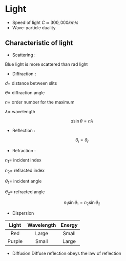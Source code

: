 # Light
* Speed of light $C \approx 300,000km/s$
* Wave–particle duality
## Characteristic of light
* Scattering :

Blue light is more scattered than rad light

* Diffraction :

$d	=$	distance between slits

$\theta	=$	diffraction angle

$n	=$	order number for the maximum

$\lambda	=$	wavelength

$$d \sin \theta=n \lambda$$

* Reflection : 

$$\theta_i = \theta_r$$

* Refraction : 

$n_1	=$	incident index

$n_2	=$	refracted index

$\theta_1	=$	incident angle

$\theta_2	=$	refracted angle

$$n_1 \sin \theta_1 = n_2 \sin \theta_2$$

* Dispersion

| Light  | Wavelength | Energy |
|:------:|:----------:|:------:|
|  Red   |   Large    | Small  |
| Purple |   Small    | Large  |

* Diffusion
Diffuse reflection obeys the law of reflection

